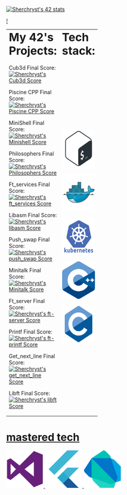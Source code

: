 [![Sherchryst's 42 stats](https://badge42.herokuapp.com/api/stats/sgah?privacyEmail=true)](https://github.com/JaeSeoKim/badge42)

<table class="fixed">
 <col width="40px" />
 <col width="40px" />
 <tr>
    <td><b style="font-size:30px">My 42's Projects:</b></td>
    <td><b style="font-size:30px">Tech stack:</b></td>
 </tr>
 <tr>
    <td>
     
Cub3d
Final Score:
[![Sherchryst's Cub3d Score](https://badge42.herokuapp.com/api/project/sgah/cub3d)](https://github.com/sherchryst/cub3d)
     
Piscine CPP
Final Score:
[![Sherchryst's Piscine CPP Score](https://badge42.herokuapp.com/api/project/sgah/minishell)](https://github.com/sherchryst/42-piscine_CPP)
         
MiniShell
Final Score:
[![Sherchryst's Minishell Score](https://badge42.herokuapp.com/api/project/sgah/minishell)](https://github.com/sherchryst/minishell)
         
Philosophers
Final Score:
[![Sherchryst's Philosophers Score](https://badge42.herokuapp.com/api/project/sgah/Philosophers)](https://github.com/sherchryst/philosopher)
         
Ft_services
Final Score:
[![Sherchryst's ft_services Score](https://badge42.herokuapp.com/api/project/sgah/ft_services)](https://github.com/sherchryst/ft_services)
         
Libasm
Final Score:
[![Sherchryst's libasm Score](https://badge42.herokuapp.com/api/project/sgah/libasm)](https://github.com/sherchryst/libasm)
         
Push_swap
Final Score:
[![Sherchryst's push_swap Score](https://badge42.herokuapp.com/api/project/sgah/push_swap)](https://github.com/sherchryst/push_swap)
         
Minitalk
Final Score:
[![Sherchryst's Minitalk Score](https://badge42.herokuapp.com/api/project/sgah/minitalk)](https://github.com/sherchryst/minitalk)
         
Ft_server
Final Score:
[![Sherchryst's ft-server Score](https://badge42.herokuapp.com/api/project/sgah/ft_server)](https://github.com/sherchryst/ft-server)
         
Printf
Final Score:
[![Sherchryst's ft-printf Score](https://badge42.herokuapp.com/api/project/sgah/ft_printf)](https://github.com/sherchryst/printf)
         
Get_next_line
Final Score:
[![Sherchryst's get_next_line Score](https://badge42.herokuapp.com/api/project/sgah/get_next_line)](https://github.com/sherchryst/get_next_line)
         
Libft
Final Score:
[![Sherchryst's libft Score](https://badge42.herokuapp.com/api/project/sgah/Libft)](https://github.com/sherchryst/libft)</td>
      
[!<td> <p><img src="https://github.com/Sherchryst/sherchryst/blob/main/bash-original.svg" width="100" height="100"></p>](google.com)
<p><img src="https://github.com/Sherchryst/sherchryst/blob/main/docker-original.svg" width="100" height="100"></p>
<p><img src="https://github.com/Sherchryst/sherchryst/blob/main/kubernetes-plain-wordmark.svg" width="100" height="100"></p>
<p><img src="https://github.com/Sherchryst/sherchryst/blob/main/ISO_C%2B%2B_Logo.svg" width="100" height="100"></p>
<p><img src="https://github.com/Sherchryst/sherchryst/blob/main/c-original.svg" width="100" height="100"> </p></td>
 </tr>
</table>


# mastered tech

<img src="https://github.com/devicons/devicon/blob/master/icons/visualstudio/visualstudio-plain.svg" width="100" height="100"> <img src="https://github.com/devicons/devicon/blob/master/icons/flutter/flutter-original.svg" width="100" height="100"> <img src="https://github.com/devicons/devicon/blob/master/icons/dart/dart-original.svg" width="100" height="100"> 





<!--
**Sherchryst/sherchryst** is a ✨ _special_ ✨ repository because its `README.md` (this file) appears on your GitHub profile.

Here are some ideas to get you started:

- 🔭 I’m currently working on ...
- 🌱 I’m currently learning ...
- 👯 I’m looking to collaborate on ...
- 🤔 I’m looking for help with ...
- 💬 Ask me about ...
- 📫 How to reach me: ...
- 😄 Pronouns: ...
- ⚡ Fun fact: ...
-->

